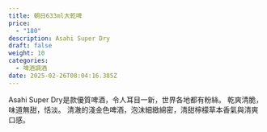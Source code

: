 ```yaml
---
title: 朝日633ml大乾啤
price:
  - "180"
description: Asahi Super Dry
draft: false
weight: 10
categories:
  - 啤酒調酒
date: 2025-02-26T08:04:16.385Z
---
```

Asahi Super Dry是款優質啤酒，令人耳目一新，世界各地都有粉絲。  乾爽清脆，味道無甜，恬淡。 清澈的淺金色啤酒，泡沫細緻綿密，清甜檸檬草本香氣與清爽口感。